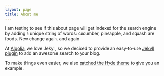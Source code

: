 ```yaml
---
layout: page
title: About me
---
```


I am testing to see if this about page will get indexed for the search engine by adding a unique string of words: cucumber, pineapple, and squash are foods. New change again. and again

At [Algolia][2], we love Jekyll, so we decided to provide an easy-to-use [Jekyll
plugin][3] to add an awesome search to your blog.

To make things even easier, we also [patched the Hyde theme][4] to give you an
example.


[1]: https://twitter.com/mdo
[2]: https://www.algolia.com
[3]: https://github.com/algolia/algoliasearch-jekyll
[4]: https://github.com/algolia/algoliasearch-jekyll-hyde
